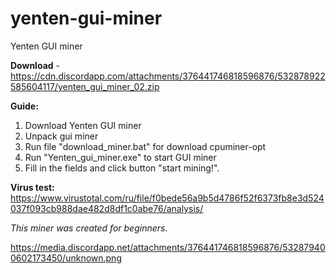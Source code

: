 # yenten-gui-miner
Yenten GUI miner

**Download** - https://cdn.discordapp.com/attachments/376441746818596876/532878922585604117/yenten_gui_miner_02.zip

**Guide:**
1) Download Yenten GUI miner
2) Unpack gui miner
3) Run file "download_miner.bat" for download cpuminer-opt
4) Run "Yenten_gui_miner.exe" to start GUI miner
5) Fill in the fields and click button "start mining!".

**Virus test:** https://www.virustotal.com/ru/file/f0bede56a9b5d4786f52f6373fb8e3d524037f093cb988dae482d8df1c0abe76/analysis/

*This miner was created for beginners.*

https://media.discordapp.net/attachments/376441746818596876/532879400602173450/unknown.png
